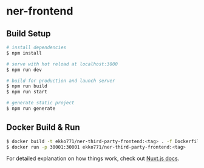 # ner-frontend

## Build Setup

```bash
# install dependencies
$ npm install

# serve with hot reload at localhost:3000
$ npm run dev

# build for production and launch server
$ npm run build
$ npm run start

# generate static project
$ npm run generate
```
## Docker Build & Run
```bash
$ docker build -t ekko771/ner-third-party-frontend:<tag> . -f Dockerfile
$ docker run -p 30001:30001 ekko771/ner-third-party-frontend:<tag>
```
For detailed explanation on how things work, check out [Nuxt.js docs](https://nuxtjs.org).
